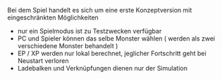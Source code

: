 Bei dem Spiel handelt es sich um eine erste Konzeptversion mit eingeschränkten Möglichkeiten

- nur ein Spielmodus ist zu Testzwecken verfügbar
- PC und Spieler können das selbe Monster wählen ( werden als zwei verschiedene Monster behandelt )
- EP / XP werden nur lokal berechnet, jeglicher Fortschritt geht bei Neustart verloren
- Ladebalken und Verknüpfungen dienen nur der Simulation
